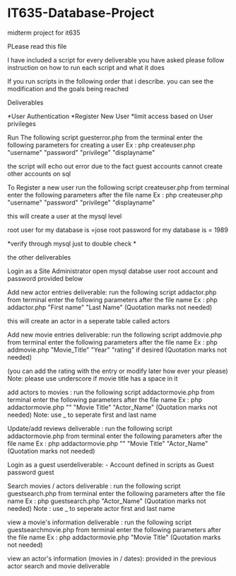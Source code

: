 # IT635-Database-Project
midterm project for it635 

PLease read this file 

I have included a script for every deliverable you have asked please follow instruction on how to run each script and what it does



If you run scripts in the following order that i describe. you can see the modification and the goals being reached 

Deliverables 

*User Authentication 
*Register New User
*limit access based on User privileges

Run The following  script guesterror.php from the terminal enter the following parameters  for creating a user 
Ex : php createuser.php "username" "password" "privilege" "displayname" 

the script will echo out error due to the fact guest accounts cannot create other accounts on sql

To Register a new user run the following script createuser.php from terminal enter the following parameters after the file name 
Ex : php createuser.php "username" "password" "privilege" "displayname" 

this will create a user at the mysql level 

root user for my database is =jose 
root password for my database is = 1989

*verify through mysql just to double check *

the other deliverables 


Login as a Site Administrator
open mysql databse user root account and password provided below 



Add new actor entries deliverable: run the following script addactor.php from terminal enter the following parameters after the file name 
Ex : php addactor.php "First name" "Last Name"  (Quotation marks not needed)

this will create an actor in a seperate table called actors 


Add new movie entries deliverable:  run the following script addmovie.php from terminal enter the following parameters after the file name 
Ex : php addmovie.php "Movie_Title" "Year"  "rating" if desired (Quotation marks not needed) 

(you can add the rating with the entry or modify later how ever your please)
Note: please use underscore if movie title has a space in it 


add actors to movies :  run the following script addactormovie.php from terminal enter the following parameters after the file name 
Ex : php addactormovie.php "" "Movie Title"  "Actor_Name"   (Quotation marks not needed) 
Note: use _ to seperate first and last name

Update/add reviews deliverable :
run the following script addactormovie.php from terminal enter the following parameters after the file name 
Ex : php addactormovie.php "" "Movie Title"  "Actor_Name"   (Quotation marks not needed) 

Login as a guest userdeliverable: - Account defined in scripts as Guest password guest

Search movies / actors deliverable : run the following script guestsearch.php from terminal enter the following parameters after the file name 
Ex : php guestsearch.php "Actor_Name"   (Quotation marks not needed) 
Note : use _ to seperate actor first and last name

view a movie's information deliverable : run the following script guestsearchmovie.php from terminal enter the following parameters after the file name 
Ex : php addactormovie.php "Movie Title"  (Quotation marks not needed) 

view an actor's information (movies in / dates): provided in the previous actor search and movie deliverable 

